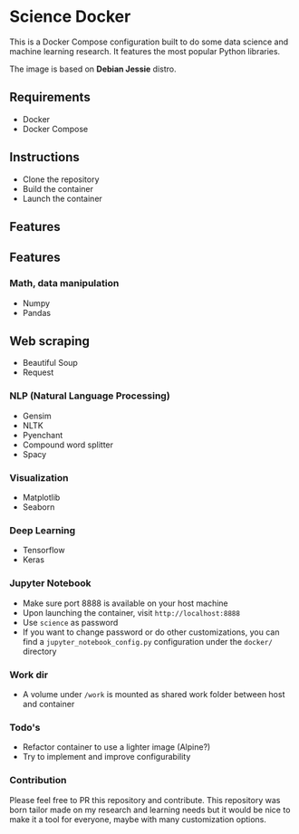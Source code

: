 # Science Docker

This is a Docker Compose configuration built to do some data 
science and machine learning research. It features the most popular Python libraries.

The image is based on 
**Debian Jessie** distro.

## Requirements

* Docker
* Docker Compose

## Instructions

* Clone the repository
* Build the container
* Launch the container

## Features

## Features

### Math, data manipulation 

* Numpy
* Pandas

## Web scraping

* Beautiful Soup
* Request

### NLP (Natural Language Processing)

* Gensim
* NLTK
* Pyenchant
* Compound word splitter
* Spacy

### Visualization

* Matplotlib
* Seaborn

### Deep Learning

* Tensorflow
* Keras

### Jupyter Notebook

* Make sure port 8888 is available on your host machine
* Upon launching the container, visit `http://localhost:8888`
* Use `science` as password
* If you want to change password or do other customizations,
  you can find a `jupyter_notebook_config.py` configuration
  under the `docker/` directory

### Work dir

* A volume under `/work` is mounted as shared work folder between
  host and container

### Todo's

* Refactor container to use a lighter image (Alpine?)
* Try to implement and improve configurability

### Contribution

Please feel free to PR this repository and contribute. This
repository was born tailor made on my research and learning
needs but it would be nice to make it a tool for everyone,
maybe with many customization options.
